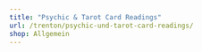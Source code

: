 ```yaml
---
title: "Psychic & Tarot Card Readings"
url: /trenton/psychic-und-tarot-card-readings/
shop: Allgemein
---
```

